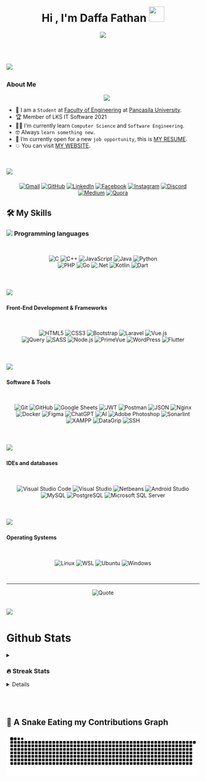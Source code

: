 <h1 align="center">Hi , I'm Daffa Fathan <img src="https://raw.githubusercontent.com/nixin72/nixin72/master/wave.gif" width="40px" height="40px"></img></h1>
<p align="center">
  <a><img
      src="https://readme-typing-svg.herokuapp.com?font=Time+New+Roman&color=%23C8BE25&size=50&center=true&vCenter=true&width=800&height=100&lines=Software+Engineer+;Computer+Science+Student"></a>
</p>

<br>

## <picture><img src="https://github.com/7oSkaaa/7oSkaaa/blob/main/Images/about_me.gif?raw=true" width=50px></picture>

<h3 align="left">About Me</h3>

<picture> <img align="right" src="https://github.com/7oSkaaa/7oSkaaa/blob/main/Images/Right_Side.gif?raw=true"
    width=250px></picture>

<br>

- :school: I am a `Student` at [Faculty of Engineering](https://teknik.univpancasila.ac.id/) at [Pancasila
  University](https://univpancasila.ac.id/).
- :trophy: Member of LKS IT Software 2021
- :student: I’m currently learn `Computer Science` and `Software Engineering`.
- :nerd_face: Always `learn something new`.
- :thinking: I’m currently open for a new `job opportunity`, this is [MY
  RESUME](https://www.linkedin.com/in/daffa-fathan/).
- :boom: You can visit [MY WEBSITE](https://daffathan.vercel.app/).
  <br><br>

## <picture> <img src="https://github.com/7oSkaaa/7oSkaaa/blob/main/Images/Connect-with-me.gif?raw=true" width="150px"></picture>

<p align="center">
  <a href="mailto:daffa.fathan9@gmail.com"><img img
      src="https://img.shields.io/badge/Gmail-%23EA4335.svg?logo=gmail&logoColor=white"
      alt="Gmail" /></a>
  <a href="https://github.com/daffa09"><img
      src="https://img.shields.io/badge/GitHub-%23181717.svg?logo=github&logoColor=white"
      alt="GitHub" /></a>
  <a href="https://www.linkedin.com/in/daffa-fathan/"><img
      src="https://img.shields.io/badge/LinkedIn-%230077B5.svg?logo=linkedin&logoColor=white"
      alt="LinkedIn" /></a>
  <a href="https://www.facebook.com/daffathan.v2/"><img
      src="https://img.shields.io/badge/Facebook-%231877F2.svg?logo=Facebook&logoColor=white"
      alt="Facebook" /></a>
  <a href="https://www.instagram.com/dafathan.v2/"><img
      src="https://img.shields.io/badge/Instagram-%23E4405F.svg?logo=Instagram&logoColor=white"
      alt="Instagram" /></a>
  <a href="https://discord.gg/daffa_fathan#1325"><img
      src="https://img.shields.io/badge/Discord-%237289DA.svg?logo=discord&logoColor=white" alt="Discord" /></a>
  <a href="https://medium.com/@dafathan.v2"><img
      src="https://img.shields.io/badge/Medium-12100E?logo=medium&logoColor=white"
      alt="Medium" /></a>
  <a href="https://quora.com/profile/Daffa-Fathan-1"><img
      src="https://img.shields.io/badge/Quora-%23B92B27.svg?logo=Quora&logoColor=white"
      alt="Quora" /></a>
</p>

## 🛠️ My Skills

### <picture> <img src="https://github.com/7oSkaaa/7oSkaaa/blob/main/Images/Programming_Languages.gif?raw=true" width=50px> </picture> Programming languages

<br>

<p align="center">
    <img alt="C" src="https://img.shields.io/badge/C-%2300599C.svg?style=for-the-badge&logo=c&logoColor=white">
    <img alt="C++" src="https://img.shields.io/badge/c++-%2300599C.svg?style=for-the-badge&logo=c%2B%2B&logoColor=white">
    <img alt="JavaScript" src="https://img.shields.io/badge/javascript-%23323330.svg?style=for-the-badge&logo=javascript&logoColor=%23F7DF1E">
    <img alt="Java" src="https://img.shields.io/badge/Java-%23FFA500.svg?style=for-the-badge&logo=java&logoColor=white">
    <img alt="Python" src="https://img.shields.io/badge/python-3670A0?style=for-the-badge&logo=python&logoColor=ffdd54">
  <br>
    <img alt="PHP" src="https://img.shields.io/badge/php-%23777BB4.svg?style=for-the-badge&logo=php&logoColor=white">
    <img alt="Go" src="https://img.shields.io/badge/go-%2300ADD8.svg?style=for-the-badge&logo=go&logoColor=white">
    <img alt=".Net" src="https://img.shields.io/badge/.NET-5C2D91?style=for-the-badge&logo=.net&logoColor=white">
    <img alt="Kotlin" src="https://img.shields.io/badge/kotlin-%230095D5.svg?style=for-the-badge&logo=kotlin&logoColor=white">
    <img alt="Dart" src="https://img.shields.io/badge/Dart-%230175C2.svg?style=for-the-badge&logo=dart&logoColor=white">
</p>

<br>

### <picture> <img src="https://github.com/7oSkaaa/7oSkaaa/blob/main/Images/Front_End.gif?raw=true" width=50px></picture>

<h4>Front-End Development & Frameworks</h4>

<br>

<p align="center">
    <img alt="HTML5" src="https://img.shields.io/badge/html5-%23E34F26.svg?style=for-the-badge&logo=html5&logoColor=white">
    <img alt="CSS3" src="https://img.shields.io/badge/CSS3-%231572B6.svg?style=for-the-badge&logo=css3&logoColor=white">
    <img alt="Bootstrap" src="https://img.shields.io/badge/Bootstrap-%23563D7C.svg?style=for-the-badge&logo=bootstrap&logoColor=white">
    <img alt="Laravel" src="https://img.shields.io/badge/Laravel-%23FF2D20.svg?style=for-the-badge&logo=laravel&logoColor=white">
    <img alt="Vue.js" src="https://img.shields.io/badge/Vue.js-%234FC08D.svg?style=for-the-badge&logo=vue.js&logoColor=white">
    <br>
    <img alt="jQuery" src="https://img.shields.io/badge/jquery-%230769AD.svg?style=for-the-badge&logo=jquery&logoColor=white">
    <img alt="SASS" src="https://img.shields.io/badge/Sass-%23CC6699.svg?style=for-the-badge&logo=sass&logoColor=white">
    <img alt="Node.js" src="https://img.shields.io/badge/Node.js-%23339933.svg?style=for-the-badge&logo=node.js&logoColor=white">
    <img alt="PrimeVue" src="https://img.shields.io/badge/PrimeVue-%23002D72.svg?style=for-the-badge&logo=primevue&logoColor=white">
    <img alt="WordPress" src="https://img.shields.io/badge/WordPress-%2321759B.svg?style=for-the-badge&logo=wordpress&logoColor=white">
    <img alt="Flutter" src="https://img.shields.io/badge/Flutter-%231572B6.svg?style=for-the-badge&logo=flutter&logoColor=white">
</p>

<br>

### <picture> <img src="https://github.com/7oSkaaa/7oSkaaa/blob/main/Images/Software_Tools.gif?raw=true" width=50px></picture>

<h4>Software & Tools</h4>

<br>

<p align="center">
  <img alt="Git" src="https://img.shields.io/badge/Git-%23F05032.svg?style=for-the-badge&logo=git&logoColor=white">
  <img alt="GitHub" src="https://img.shields.io/badge/GitHub-%23181717.svg?style=for-the-badge&logo=github&logoColor=white">
  <img alt="Google Sheets" src="https://img.shields.io/badge/Google%20Sheets-%234285F4.svg?style=for-the-badge&logo=google%20sheets&logoColor=white">
  <img alt="JWT" src="https://img.shields.io/badge/JWT-%23000000.svg?style=for-the-badge&logo=jwt&logoColor=white">
  <img alt="Postman" src="https://img.shields.io/badge/Postman-%23FF6C37.svg?style=for-the-badge&logo=postman&logoColor=white">
  <img alt="JSON" img src="https://img.shields.io/badge/JSON-%23000000.svg?style=for-the-badge&logo=json&logoColor=white">
  <img alt="Nginx" src="https://img.shields.io/badge/NGINX-%23239120.svg?style=for-the-badge&logo=nginx&logoColor=white">
  <br>
  <img alt="Docker" src="https://img.shields.io/badge/Docker-%232496ED.svg?style=for-the-badge&logo=docker&logoColor=white">
  <img alt="Figma" src="https://img.shields.io/badge/Figma-%23F24E1E.svg?style=for-the-badge&logo=figma&logoColor=white">
  <img alt="ChatGPT" src="https://img.shields.io/badge/ChatGPT-%23555555.svg?style=for-the-badge&logo=openai&logoColor=white">
  <img alt="AI" src="https://img.shields.io/badge/Artificial%20Intelligence-%23000000.svg?style=for-the-badge&logo=ai&logoColor=white">
  <img alt="Adobe Photoshop" src="https://img.shields.io/badge/Photoshop-%2331A8FF.svg?style=for-the-badge&logo=adobe%20photoshop&logoColor=white">
  <img alt="Sonarlint" src="https://img.shields.io/badge/SonarLint-%23CC2026.svg?style=for-the-badge&logo=sonarlint&logoColor=white">
  <img alt="XAMPP" src="https://img.shields.io/badge/XAMPP-%23FB7A24.svg?style=for-the-badge&logo=xampp&logoColor=white">
  <img alt="DataGrip" src="https://img.shields.io/badge/DataGrip-%23000000.svg?style=for-the-badge&logo=datagrip&logoColor=white">
  <img alt="SSH" src="https://img.shields.io/badge/SSH-%230065F5.svg?style=for-the-badge&logo=ssh&logoColor=white">
</p>

<br>

### <picture> <img src="https://github.com/7oSkaaa/7oSkaaa/blob/main/Images/IDEs.gif?raw=true" width=50px> </picture>

<h4>IDEs and databases</h4>
<br>
<p align="center">
  <img alt="Visual Studio Code" src="https://img.shields.io/badge/Visual%20Studio%20Code-%23007ACC.svg?style=for-the-badge&logo=visual%20studio%20code&logoColor=white">
  <img alt="Visual Studio" src="https://img.shields.io/badge/Visual%20Studio%202022-%235C2D91.svg?style=for-the-badge&logo=visual%20studio&logoColor=white">
  <img alt="Netbeans" src="https://img.shields.io/badge/NetBeans-%231B6AC6.svg?style=for-the-badge&logo=apache%20netbeans%20ide&logoColor=white">
  <img alt="Android Studio" src="https://img.shields.io/badge/Android%20Studio-%233DDC84.svg?style=for-the-badge&logo=android%20studio&logoColor=white">
  <img alt="MySQL" src="https://img.shields.io/badge/MySQL-%234479A1.svg?style=for-the-badge&logo=mysql&logoColor=white">
  <img alt="PostgreSQL" src="https://img.shields.io/badge/PostgreSQL-%23336791.svg?style=for-the-badge&logo=postgresql&logoColor=white">
  <img alt="Microsoft SQL Server" src="https://img.shields.io/badge/SQL%20Server-%23CC2927.svg?style=for-the-badge&logo=microsoft%20sql%20server&logoColor=white">
</p>
<br>

### <picture> <img src="https://github.com/7oSkaaa/7oSkaaa/blob/main/Images/OS.gif?raw=true" width=50px> </picture>

<h4>Operating Systems</h4>
<br>
<p align="center">
  <img alt="Linux" src="https://img.shields.io/badge/Linux-%23FCC624.svg?style=for-the-badge&logo=linux&logoColor=black"></a>
  <img alt="WSL" src="https://img.shields.io/badge/WSL-%230078D6.svg?style=for-the-badge&logo=windows%20subsystem%20for%20linux&logoColor=white"></a>
  <img alt="Ubuntu" src="https://img.shields.io/badge/Ubuntu-%23E95420.svg?style=for-the-badge&logo=ubuntu&logoColor=white"></a>
  <img alt="Windows" src="https://img.shields.io/badge/Windows-%230078D6.svg?style=for-the-badge&logo=windows&logoColor=white"></a>
</p>
<br>

---

<p align="center">
  <a><img alt="Quote"
      src="https://quotes-github-readme.vercel.app/api?type=horizontal&theme=tokyonight&animation=grow_out_in&quote=Now%20you%20are%20alone,%20but%20you%20will%20not%20be%20lonely%20because%20a%20part%20of%20me%20is%20with%20you&author=Elaina">
</p>

## <picture> <img src="https://github.com/7oSkaaa/7oSkaaa/blob/main/Images/Statistics.gif?raw=true" width=50px>

</picture> 
<h1>Github Stats </h1>

<details>
  <summary>
    <h3> 🔥 Streak Stats</h3>
  </summary>

---

  <p align="center"><img src="https://github-readme-streak-stats.herokuapp.com/?user=daffa09&theme=tokyonight_duo"
      alt="7oSkaaa" /></p>

</details>

<details>
  <summary>
    <h3>💻 GitHub Profile Stats</h3>
  </summary>

---

  <p align="center">
    <a href="https://github.com/anuraghazra/github-readme-stats">
      <img alt="daffa09's Github Stats"
        src="https://github-readme-stats.vercel.app/api?username=daffa09&show_icons=true&count_private=true&locale=en&theme=tokyonight&layout=compact"
        height="230px" /></a>
    <img
      src="https://github-readme-stats.vercel.app/api/top-langs?username=daffa09&langs_count=10&show_icons=true&locale=en&theme=tokyonight"
      alt="7oSkaaa" height="230px" />
    <br />
  </p>
</details>

</br></br>

## 🐍 A Snake Eating my Contributions Graph

<p align="center">
  <img src="https://github.com/7oSkaaa/7oSkaaa/blob/output/github-contribution-grid-snake.svg?" alt="Snake Game" />
</p>
